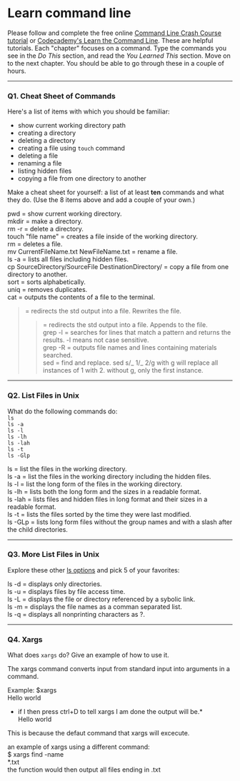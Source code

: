 # Learn command line

Please follow and complete the free online [Command Line Crash Course
tutorial](https://web.archive.org/web/20160708171659/http://cli.learncodethehardway.org/book/) or [Codecademy's Learn the Command Line](https://www.codecademy.com/learn/learn-the-command-line). These are helpful tutorials. Each "chapter" focuses on a command. Type the commands you see in the _Do This_ section, and read the _You Learned This_ section. Move on to the next chapter. You should be able to go through these in a couple of hours.

---

### Q1.  Cheat Sheet of Commands  

Here's a list of items with which you should be familiar:  
* show current working directory path
* creating a directory
* deleting a directory
* creating a file using `touch` command
* deleting a file
* renaming a file
* listing hidden files
* copying a file from one directory to another

Make a cheat sheet for yourself: a list of at least **ten** commands and what they do.  (Use the 8 items above and add a couple of your own.)  

pwd = show current working directory.  
mkdir = make a directory.  
rm -r = delete a directory.  
touch "file name" = creates a file inside of the working directory.  
rm = deletes a file.  
mv CurrentFileName.txt NewFileName.txt = rename a file.  
ls -a = lists all files including hidden files.  
cp SourceDirectory/SourceFile DestinationDirectory/ = copy a file from one directory to another.  
sort = sorts alphabetically.  
uniq = removes duplicates.  
cat = outputs the contents of a file to the terminal.  
> = redirects the std output into a file. Rewrites the file.  
>> = redirects the std output into a file.  Appends to the file.  
grep -l = searches for lines that match a pattern and returns the results. -l means not case sensitive.  
grep -R = outputs file names and lines containing materials searched.  
sed = find and replace.  sed s/_ 1/_ 2/g with g will replace all instances of 1 with 2. without g, only the first instance.  

---

### Q2.  List Files in Unix   

What do the following commands do:  
`ls`  
`ls -a`  
`ls -l`  
`ls -lh`  
`ls -lah`  
`ls -t`  
`ls -Glp`  

ls = list the files in the working directory.  
ls -a = list the files in the working directory including the hidden files.  
ls -l = list the long form of the files in the working directory.  
ls -lh = lists both the long form and the sizes in a readable format.  
ls -lah = lists files and hidden files in long format and their sizes in a readable format.  
ls -t = lists the files sorted by the time they were last modified.  
ls -GLp = lists long form files without the group names and with a slash after the child directories.  


---

### Q3.  More List Files in Unix  

Explore these other [ls options](http://www.techonthenet.com/unix/basic/ls.php) and pick 5 of your favorites:

ls -d = displays only directories.  
ls -u = displays files by file access time.  
ls -L = displays the file or directory referenced by a sybolic link.  
ls -m = displays the file names as a comman separated list.  
ls -q = displays all nonprinting characters as ?.  


---

### Q4.  Xargs   

What does `xargs` do? Give an example of how to use it.

The xargs command converts input from standard input into arguments in a command.


Example: $xargs  
Hello world  
* if I then press ctrl+D to tell xargs I am done the output will be.*  
Hello world  

This is because the defaut command that xargs will excecute.  

an example of xargs using a different command:  
$ xargs find -name  
*.txt  
the function would then output all files ending in .txt  
 

